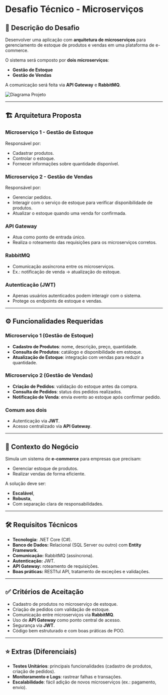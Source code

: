 # Desafio Técnico - Microserviços

## 📌 Descrição do Desafio

Desenvolver uma aplicação com **arquitetura de microserviços** para gerenciamento de estoque de produtos e vendas em uma plataforma de e-commerce.  

O sistema será composto por **dois microserviços**:  

- **Gestão de Estoque**  
- **Gestão de Vendas**  

A comunicação será feita via **API Gateway** e **RabbitMQ**.

![Diagrama Projeto](./Docs/arquitetura.webp)

---

## 🏗️ Arquitetura Proposta

### **Microserviço 1 - Gestão de Estoque**

Responsável por:

- Cadastrar produtos.
- Controlar o estoque.
- Fornecer informações sobre quantidade disponível.

### **Microserviço 2 - Gestão de Vendas**

Responsável por:

- Gerenciar pedidos.
- Interagir com o serviço de estoque para verificar disponibilidade de produtos.
- Atualizar o estoque quando uma venda for confirmada.

### **API Gateway**

- Atua como ponto de entrada único.
- Realiza o roteamento das requisições para os microserviços corretos.

### **RabbitMQ**

- Comunicação assíncrona entre os microserviços.  
- Ex.: notificação de venda → atualização do estoque.

### **Autenticação (JWT)**

- Apenas usuários autenticados podem interagir com o sistema.  
- Protege os endpoints de estoque e vendas.

---

## ⚙️ Funcionalidades Requeridas

### **Microserviço 1 (Gestão de Estoque)**

- **Cadastro de Produtos**: nome, descrição, preço, quantidade.  
- **Consulta de Produtos**: catálogo e disponibilidade em estoque.  
- **Atualização de Estoque**: integração com vendas para reduzir a quantidade.

### **Microserviço 2 (Gestão de Vendas)**

- **Criação de Pedidos**: validação do estoque antes da compra.  
- **Consulta de Pedidos**: status dos pedidos realizados.  
- **Notificação de Venda**: envia evento ao estoque após confirmar pedido.

### **Comum aos dois**

- Autenticação via **JWT**.  
- Acesso centralizado via **API Gateway**.

---

## 💼 Contexto do Negócio

Simula um sistema de **e-commerce** para empresas que precisam:  

- Gerenciar estoque de produtos.  
- Realizar vendas de forma eficiente.  

A solução deve ser:  

- **Escalável**,  
- **Robusta**,  
- Com separação clara de responsabilidades.  

---

## 🛠️ Requisitos Técnicos

- **Tecnologia:** .NET Core (C#).  
- **Banco de Dados:** Relacional (SQL Server ou outro) com **Entity Framework**.  
- **Comunicação:** RabbitMQ (assíncrona).  
- **Autenticação:** JWT.  
- **API Gateway:** roteamento de requisições.  
- **Boas práticas:** RESTful API, tratamento de exceções e validações.

---

## ✅ Critérios de Aceitação

- Cadastro de produtos no microserviço de estoque.  
- Criação de pedidos com validação de estoque.  
- Comunicação entre microserviços via **RabbitMQ**.  
- Uso de **API Gateway** como ponto central de acesso.  
- Segurança via **JWT**.  
- Código bem estruturado e com boas práticas de POO.

---

## ⭐ Extras (Diferenciais)

- **Testes Unitários**: principais funcionalidades (cadastro de produtos, criação de pedidos).  
- **Monitoramento e Logs**: rastrear falhas e transações.  
- **Escalabilidade**: fácil adição de novos microserviços (ex.: pagamento, envio).  
